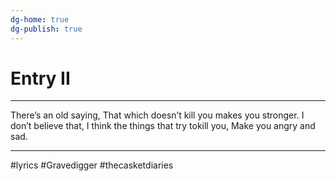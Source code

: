 ```yaml
---
dg-home: true
dg-publish: true
---
```


# Entry II
---

There’s an old saying, That which doesn’t kill you makes you stronger. I don’t believe that, I think the things that try tokill you, Make you angry and sad.

---

#lyrics #Gravedigger #thecasketdiaries 